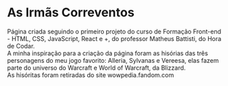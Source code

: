 <h1>As Irmãs Correventos</h1>

<p>Página criada seguindo o primeiro projeto do curso de Formação Front-end - HTML, CSS, JavaScript, React e +, do professor Matheus Battisti, do Hora de Codar.<br>
A minha inspiração para a criação da página foram as hisórias das três personagens do meu jogo favorito: Alleria, Sylvanas e Vereesa, elas fazem parte do universo do Warcraft e World of Warcraft, da Blizzard.<br>
As hisóritas foram retiradas do site wowpedia.fandom.com</p>
